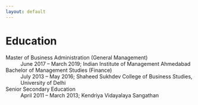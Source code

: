 ```yaml
---
layout: default
---
```


# Education

<dl>
   <dt>Master of Business Administration (General Management)</dt>
      <dd>June 2017 – March 2019; Indian Institute of Management Ahmedabad
   <dt>Bachelor of Management Studies (Finance)</dt>
      <dd>July 2013 – May 2016; Shaheed Sukhdev College of Business Studies, University of Delhi </dd>
   <dt>Senior Secondary Education </dt>
      <dd>April 2011 – March 2013; Kendriya Vidayalaya Sangathan </dd>
</dl>
